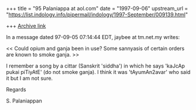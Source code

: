 +++
title = "95 Palaniappa at aol.com"
date = "1997-09-06"
upstream_url = "https://list.indology.info/pipermail/indology/1997-September/009139.html"

+++
[Archive link](https://list.indology.info/pipermail/indology/1997-September/009139.html)

In a message dated 97-09-05 07:14:44 EDT, jaybee at tm.net.my writes:

<< Could opium and ganja been in use?
                                 Some sannyasis of certain orders are
         known to smoke ganja. >>

I remember a song by a cittar (Sanskrit 'siddha') in which he says 'kaJcAp
pukai piTiyAtE' (do not smoke ganja). I think it was 'tAyumAn2avar' who said
it but I am not sure.

Regards

S. Palaniappan





